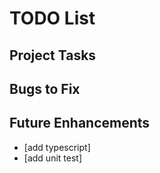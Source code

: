 # TODO List

## Project Tasks

## Bugs to Fix

## Future Enhancements
- [add typescript]
- [add unit test]
